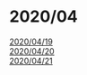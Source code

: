 
# 2020/04

[2020/04/19](20200419.html)  
[2020/04/20](20200420.html)  
[2020/04/21](20200421.html)  



